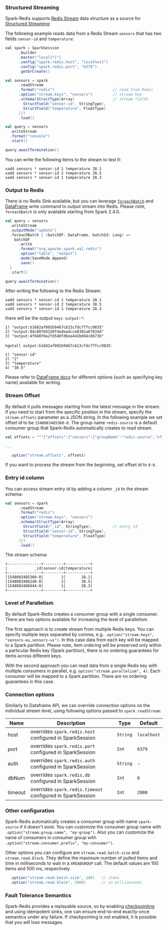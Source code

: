 ### Structured Streaming

Spark-Redis supports [Redis Stream](https://redis.io/topics/streams-intro) data structure as a source for [Structured Streaming](https://spark.apache.org/docs/latest/structured-streaming-programming-guide.html):

The following example reads data from a Redis Stream `sensors` that has two fields `sensor-id` and `temperature`: 

```scala
val spark = SparkSession
      .builder
      .master("local[*]")
      .config("spark.redis.host", "localhost")
      .config("spark.redis.port", "6379")
      .getOrCreate()

val sensors = spark
      .readStream
      .format("redis")                          // read from Redis
      .option("stream.keys", "sensors")         // stream key
      .schema(StructType(Array(                 // stream fields 
        StructField("sensor-id", StringType),
        StructField("temperature", FloatType)
      )))
      .load()

val query = sensors
  .writeStream
  .format("console")
  .start()

query.awaitTermination()

```

You can write the following items to the stream to test it:

```
xadd sensors * sensor-id 1 temperature 28.1
xadd sensors * sensor-id 2 temperature 30.5
xadd sensors * sensor-id 1 temperature 28.3
```

### Output to Redis

There is no Redis Sink available, but you can leverage [`foreachBatch`](https://spark.apache.org/docs/latest/structured-streaming-programming-guide.html#foreachbatch) and [DataFrame](dataframe.md) write command to output 
stream into Redis. Please note, `foreachBatch` is only available starting from Spark 2.4.0.

```scala
val query = sensors
  .writeStream
  .outputMode("update")
  .foreachBatch { (batchDF: DataFrame, batchId: Long) =>
    batchDF
      .write
      .format("org.apache.spark.sql.redis")
      .option("table", "output")
      .mode(SaveMode.Append)
      .save()
  }
  .start()

query.awaitTermination()
``` 

After writing the following to the Redis Stream:
```
xadd sensors * sensor-id 1 temperature 28.1
xadd sensors * sensor-id 2 temperature 30.5
xadd sensors * sensor-id 1 temperature 28.3
```

there will be the output `keys output:*`:
```
1) "output:b1682af092b9467cb13cfdcf7fcc9835"
2) "output:04c80769320f4edeadcce8381a6f834d"
3) "output:4f04070a2fd548fdbea441b694c8673b"
```

`hgetall output:b1682af092b9467cb13cfdcf7fcc9835`:

```
1) "sensor-id"
2) "2"
3) "temperature"
4) "30.5"
```

Please refer to [DataFrame docs](dataframe.md) for different options (such as specifying key name) available for writing.

### Stream Offset

By default it pulls messages starting from the latest message in the stream. If you need to start from the specific position in the stream, specify the `stream.offsets` parameter as a JSON string. 
In the following example we set offset id to be `1548083485360-0`. The group name `redis-source` is a default consumer group that Spark-Redis automatically creates to read stream.

```scala
val offsets = """{"offsets":{"sensors":{"groupName":"redis-source","offset":"1548083485360-0"}}}"""

...

  .option("stream.offsets", offsets)
```

If you want to process the stream from the beginning, set offset id to `0-0`. 

### Entry id column

You can access stream entry id by adding a column `_id` to the stream schema:

```scala
val sensors = spark
      .readStream
      .format("redis")                          
      .option("stream.keys", "sensors")         
      .schema(StructType(Array(                 
        StructField("_id", StringType),         // entry id
        StructField("sensor-id", StringType),
        StructField("temperature", FloatType)
      )))
      .load()
```

The stream schema:


```
+---------------+---------+-----------+
|            _id|sensor-id|temperature|
+---------------+---------+-----------+
|1548083485360-0|        1|       28.1|
|1548083486248-0|        2|       30.5|
|1548083486944-0|        1|       28.3|
+---------------+---------+-----------+

```

### Level of Parallelism

By default Spark-Redis creates a consumer group with a single consumer. There are two options available for increasing the level of parallelism.

The first approach is to create stream from multiple Redis keys. You can specify multiple keys separated by comma, e.g. 
`.option("stream.keys", "sensors-eu,sensors-us")`. In this case data from each key will be mapped to a Spark partition.
Please note, item ordering will be preserved only within a particular Redis key (Spark partition), there is no ordering guarantees for items across different keys.

With the second approach you can read data from a single Redis key with multiple consumers in parallel, e.g. `option("stream.parallelism", 4)`. Each consumer will be mapped to a Spark partition. There are no ordering guarantees in this case.

### Connection options

Similarly to Dataframe API, we can override connection options on the individual stream level, using following options passed to `spark.readStream`:

| Name       | Description                                                  | Type       | Default     |
| -----------| -------------------------------------------------------------| ---------- | ----------- |
| host       | overrides `spark.redis.host` configured in SparkSession      | `String`   | `localhost` |
| port       | overrides `spark.redis.port` configured in SparkSession      | `Int`      | `6379`      |
| auth       | overrides `spark.redis.auth` configured in SparkSession      | `String`   | -           |
| dbNum      | overrides `spark.redis.db` configured in SparkSession        | `Int`      | `0`         |
| timeout    | overrides `spark.redis.timeout` configured in SparkSession   | `Int`      | `2000`      |


### Other configuration

Spark-Redis automatically creates a consumer group with name `spark-source` if it doesn't exist. You can customize the consumer group name with
`.option("stream.group.name", "my-group")`. Also you can customize the name of consumers in consumer group with `.option("stream.consumer.prefix", "my-consumer")`.

Other options you can configure are `stream.read.batch.size` and `stream.read.block`. They define the maximum number of pulled items and time in milliseconds to wait in a `XREADGROUP` call. 
The default values are 100 items and 500 ms, respectively.

```scala
  .option("stream.read.batch.size", 200)   // items
  .option("stream.read.block", 1000)       // in milliseconds
```

### Fault Tolerance Semantics

Spark-Redis provides a replayable source, so by enabling [checkpointing](https://spark.apache.org/docs/latest/structured-streaming-programming-guide.html#recovering-from-failures-with-checkpointing) and using 
idempotent sinks, one can ensure end-to-end exactly-once semantics under any failure. If checkpointing is not enabled, it is possible that you will lose messages. 

